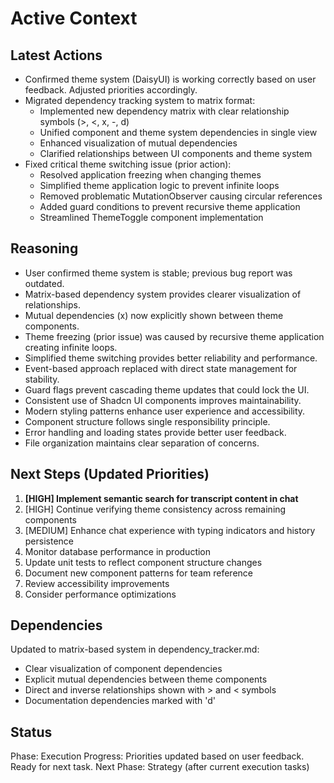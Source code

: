 # Active Context

## Latest Actions
- Confirmed theme system (DaisyUI) is working correctly based on user feedback. Adjusted priorities accordingly.
- Migrated dependency tracking system to matrix format:
  - Implemented new dependency matrix with clear relationship symbols (>, <, x, -, d)
  - Unified component and theme system dependencies in single view
  - Enhanced visualization of mutual dependencies
  - Clarified relationships between UI components and theme system
- Fixed critical theme switching issue (prior action):
  - Resolved application freezing when changing themes
  - Simplified theme application logic to prevent infinite loops
  - Removed problematic MutationObserver causing circular references
  - Added guard conditions to prevent recursive theme application
  - Streamlined ThemeToggle component implementation

## Reasoning
- User confirmed theme system is stable; previous bug report was outdated.
- Matrix-based dependency system provides clearer visualization of relationships.
- Mutual dependencies (x) now explicitly shown between theme components.
- Theme freezing (prior issue) was caused by recursive theme application creating infinite loops.
- Simplified theme switching provides better reliability and performance.
- Event-based approach replaced with direct state management for stability.
- Guard flags prevent cascading theme updates that could lock the UI.
- Consistent use of Shadcn UI components improves maintainability.
- Modern styling patterns enhance user experience and accessibility.
- Component structure follows single responsibility principle.
- Error handling and loading states provide better user feedback.
- File organization maintains clear separation of concerns.

## Next Steps (Updated Priorities)
1.  **[HIGH] Implement semantic search for transcript content in chat**
2.  [HIGH] Continue verifying theme consistency across remaining components
3.  [MEDIUM] Enhance chat experience with typing indicators and history persistence
4.  Monitor database performance in production
5.  Update unit tests to reflect component structure changes
6.  Document new component patterns for team reference
7.  Review accessibility improvements
8.  Consider performance optimizations

## Dependencies
Updated to matrix-based system in dependency_tracker.md:
- Clear visualization of component dependencies
- Explicit mutual dependencies between theme components
- Direct and inverse relationships shown with > and < symbols
- Documentation dependencies marked with 'd'

## Status
Phase: Execution
Progress: Priorities updated based on user feedback. Ready for next task.
Next Phase: Strategy (after current execution tasks)
